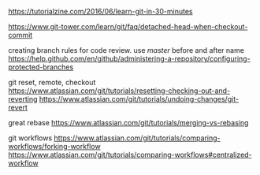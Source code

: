 https://tutorialzine.com/2016/06/learn-git-in-30-minutes

https://www.git-tower.com/learn/git/faq/detached-head-when-checkout-commit

creating branch rules for code review. use _master_ before and after name
https://help.github.com/en/github/administering-a-repository/configuring-protected-branches

git reset, remote, checkout
https://www.atlassian.com/git/tutorials/resetting-checking-out-and-reverting
https://www.atlassian.com/git/tutorials/undoing-changes/git-revert

great rebase
https://www.atlassian.com/git/tutorials/merging-vs-rebasing

git workflows
https://www.atlassian.com/git/tutorials/comparing-workflows/forking-workflow
https://www.atlassian.com/git/tutorials/comparing-workflows#centralized-workflow
